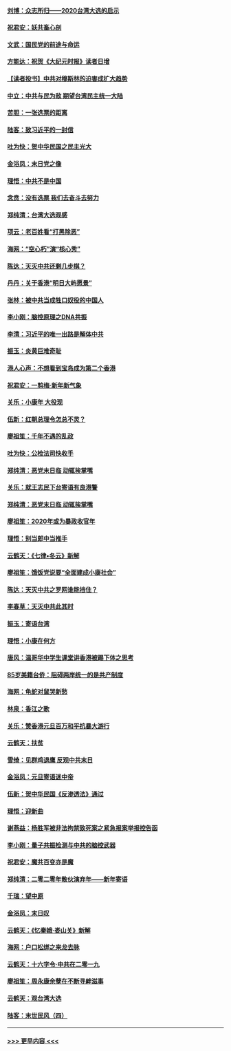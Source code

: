 #### [刘博：众志所归——2020台湾大选的启示](../pages/nsc993/n11796878.md?t=01161431) 
#### [祝君安：妖共畜心剖](../pages/nsc993/n11794273.md?t=01161431) 
#### [文武：国民党的前途与命运](../pages/nsc993/n11794198.md?t=01161431) 
#### [方能达：祝贺《大纪元时报》读者日增](../pages/nsc993/n11793807.md?t=01161431) 
#### [【读者投书】中共对穆斯林的迫害成扩大趋势](../pages/nsc993/n11791371.md?t=01161431) 
#### [中立：中共与民为敌 期望台湾民主统一大陆](../pages/nsc993/n11790392.md?t=01161431) 
#### [苦胆：一张选票的距离](../pages/nsc993/n11788914.md?t=01161431) 
#### [陆客：致习近平的一封信](../pages/nsc993/n11788867.md?t=01161431) 
#### [吐为快：贺中华民国之民主光大](../pages/nsc993/n11788618.md?t=01161431) 
#### [金浴凤：末日党之像](../pages/nsc993/n11787475.md?t=01161431) 
#### [理悟：中共不是中国](../pages/nsc993/n11787463.md?t=01161431) 
#### [念贲：没有选票  我们去奋斗去努力](../pages/nsc993/n11787398.md?t=01161431) 
#### [郑纯清：台湾大选观感](../pages/nsc993/n11786210.md?t=01161431) 
#### [项云：老百姓看“打黑除恶”](../pages/nsc993/n11785398.md?t=01161431) 
#### [海网：“空心朽”演“核心秀”](../pages/nsc993/n11783874.md?t=01161431) 
#### [陈达：天灭中共还剩几步棋？](../pages/nsc993/n11783719.md?t=01161431) 
#### [丹丹：关于香港“明日大屿愿景”](../pages/nsc993/n11783273.md?t=01161431) 
#### [张林：被中共当成牲口奴役的中国人](../pages/nsc993/n11782397.md?t=01161431) 
#### [李小刚：脑控原理之DNA共振](../pages/nsc993/n11780962.md?t=01161431) 
#### [李清：习近平的唯一出路是解体中共](../pages/nsc993/n11780866.md?t=01161431) 
#### [振玉：炎黄巨难奇耻](../pages/nsc993/n11779632.md?t=01161431) 
#### [港人心声：不想看到宝岛成为第二个香港](../pages/nsc993/n11778817.md?t=01161431) 
#### [祝君安：一剪梅‧新年新气象](../pages/nsc993/n11776340.md?t=01161431) 
#### [关乐：小康年 大役现](../pages/nsc993/n11774213.md?t=01161431) 
#### [伍新：红朝总理令怎总不灵？](../pages/nsc993/n11770813.md?t=01161431) 
#### [廖祖笙：千年不遇的乱政](../pages/nsc993/n11770373.md?t=01161431) 
#### [吐为快：公检法司快收手](../pages/nsc993/n11770359.md?t=01161431) 
#### [郑纯清：恶党末日临 动辄挨掌嘴](../pages/nsc993/n11769912.md?t=01161431) 
#### [关乐：就王志民下台寄语有良港警](../pages/nsc993/n11769903.md?t=01161431) 
#### [郑纯清：恶党末日临 动辄挨掌嘴](../pages/nsc993/n11769356.md?t=01161431) 
#### [廖祖笙：2020年或为暴政收官年](../pages/nsc993/n11768216.md?t=01161431) 
#### [理悟：别当郎中当推手](../pages/nsc993/n11768243.md?t=01161431) 
#### [云鹤天：《七律▪冬云》新解](../pages/nsc993/n11768204.md?t=01161431) 
#### [廖祖笙：饿饭党说要“全面建成小康社会”](../pages/nsc993/n11767482.md?t=01161431) 
#### [陈达：天灭中共之罗网谁能挡住？](../pages/nsc993/n11767465.md?t=01161431) 
#### [李春草：天灭中共此其时](../pages/nsc993/n11767452.md?t=01161431) 
#### [振玉：寄语台湾](../pages/nsc993/n11767432.md?t=01161431) 
#### [理悟：小康在何方](../pages/nsc993/n11767394.md?t=01161431) 
#### [唐风：温哥华中学生课堂讲香港被踢下体之思考](../pages/nsc993/n11766848.md?t=01161431) 
#### [85岁美籍台侨：阻碍两岸统一的是共产制度](../pages/nsc993/n11765043.md?t=01161431) 
#### [海网：龟蛇对鼠哭新愁](../pages/nsc993/n11764895.md?t=01161431) 
#### [林泉：香江之歌](../pages/nsc993/n11764415.md?t=01161431) 
#### [关乐：赞香港元旦百万和平抗暴大游行](../pages/nsc993/n11764382.md?t=01161431) 
#### [云鹤天：扶贫](../pages/nsc993/n11764245.md?t=01161431) 
#### [雪绮：见群鸡退鹰  反观中共末日](../pages/nsc993/n11762112.md?t=01161431) 
#### [金浴凤：元旦寄语迷中帝](../pages/nsc993/n11761788.md?t=01161431) 
#### [伍新：贺中华民国《反渗透法》通过](../pages/nsc993/n11761994.md?t=01161431) 
#### [理悟：迎新曲](../pages/nsc993/n11761152.md?t=01161431) 
#### [谢燕益：杨胜军被非法拘禁致死案之紧急报案举报控告函](../pages/nsc993/n11756134.md?t=01161431) 
#### [李小刚：量子共振检测与中共的脑控武器](../pages/nsc993/n11754518.md?t=01161431) 
#### [祝君安：魔共百变亦是魔](../pages/nsc993/n11754469.md?t=01161431) 
#### [郑纯清：二零二零年散伙演弃年——新年寄语](../pages/nsc993/n11754195.md?t=01161431) 
#### [千瑞：望中原](../pages/nsc993/n11754159.md?t=01161431) 
#### [金浴凤：末日叹](../pages/nsc993/n11752359.md?t=01161431) 
#### [云鹤天：《忆秦娥‧娄山关》新解](../pages/nsc993/n11752348.md?t=01161431) 
#### [海网：户口松绑之来龙去脉](../pages/nsc993/n11752328.md?t=01161431) 
#### [云鹤天：十六字令‧中共在二零一九](../pages/nsc993/n11752305.md?t=01161431) 
#### [廖祖笙：周永康余孽在不断寻衅滋事](../pages/nsc993/n11751013.md?t=01161431) 
#### [云鹤天：观台湾大选](../pages/nsc993/n11751007.md?t=01161431) 
#### [陆客：末世民风（四）](../pages/nsc993/n11749203.md?t=01161431) 

----
#### [ >>> 更早内容 <<< ](../indexes/nsc993-earlier.md)
